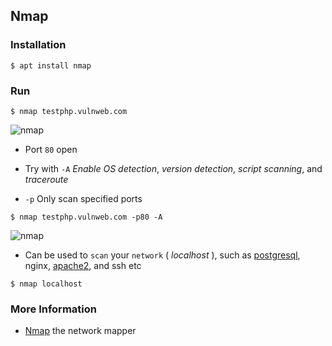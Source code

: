 ## Nmap

### Installation
```
$ apt install nmap
```

### Run
```
$ nmap testphp.vulnweb.com
```

![nmap](https://i.ibb.co/5B8XGYJ/nmap.jpg)

* Port `80` open

* Try with `-A` _Enable OS detection_, _version detection_, _script scanning_, and _traceroute_

* `-p` Only scan specified ports

```
$ nmap testphp.vulnweb.com -p80 -A
```

![nmap](https://i.ibb.co/dGfKLSr/nmap.jpg)

* Can be used to `scan` your `network` ( _localhost_ ), such as [postgresql](../postgresql), nginx, [apache2](../apache2), and ssh etc

```
$ nmap localhost
```

### More Information

* [Nmap](https://nmap.org/book/man.html) the network mapper
